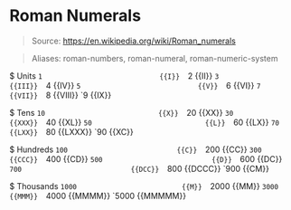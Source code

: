 # Roman Numerals

> Source: https://en.wikipedia.org/wiki/Roman_numerals

> Aliases: roman-numbers, roman-numeral, roman-numeric-system

$ Units
    `1                             {{I}} 
    `2                             {{II}} 
    `3                             {{III}} 
    `4                             {{IV}} 
    `5                             {{V}} 
    `6                             {{VI}} 
    `7                             {{VII}} 
    `8                             {{VIII}} 
    `9                             {{IX}} 

$ Tens
    `10                            {{X}} 
    `20                            {{XX}} 
    `30                            {{XXX}} 
    `40                            {{XL}} 
    `50                            {{L}} 
    `60                            {{LX}} 
    `70                            {{LXX}} 
    `80                            {{LXXX}} 
    `90                            {{XC}} 

$ Hundreds
    `100                           {{C}} 
    `200                           {{CC}} 
    `300                           {{CCC}} 
    `400                           {{CD}} 
    `500                           {{D}} 
    `600                           {{DC}} 
    `700                           {{DCC}} 
    `800                           {{DCCC}} 
    `900                           {{CM}} 

$ Thousands
    `1000                          {{M}} 
    `2000                          {{MM}} 
    `3000                          {{MMM}} 
    `4000                          {{MMMM}} 
    `5000                          {{MMMMM}} 

